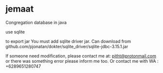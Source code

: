 # jemaat

Congregation database in java

use sqlite

to export jar You must add sqlite driver jar.
 Can download from github.com/pjonatan/dokter/sqlite_driver/sqlite-jdbc-3.15.1.jar

If someone need modification, please contact me at: pjtht@protonmail.com or there was something error please inform me too.
Or contact me with WA : +6289651280747
